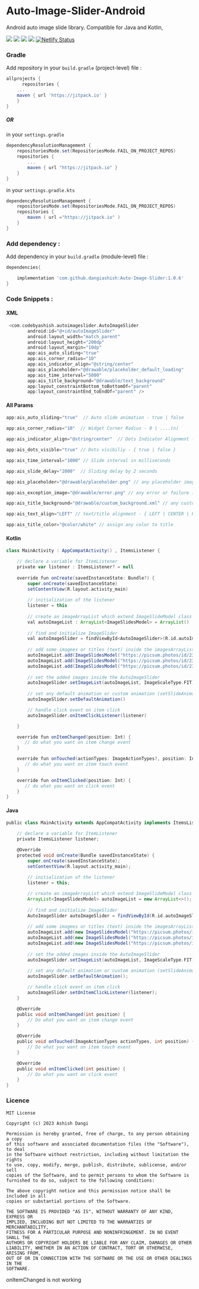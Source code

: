# Auto-Image-Slider-Android
Android auto image slide library. Compatible for Java and Kotlin,

[![](https://jitpack.io/v/dangiashish/Auto-Image-Slider.svg)](https://jitpack.io/#dangiashish/Auto-Image-Slider)
[![](https://img.shields.io/badge/android--sdk-24%2B-green)](https://developer.android.com/tools/sdkmanager)
[![](https://img.shields.io/badge/compatible-java-blue)](https://www.java.com/)
[![](https://img.shields.io/badge/compatible-kotlin-blueviolet)](https://kotlinlang.org/)
[![Netlify Status](https://api.netlify.com/api/v1/badges/cbda5b77-3ff3-479d-aae4-7e2d79f87567/deploy-status)](https://app.netlify.com/sites/androidimageslider/deploys)



<!-- https://github.com/dangiashish/Auto-Image-Slider/assets/70362030/86b9346d-441d-4124-8276-d35779f334ce 

### Preview
<img src="https://github.com/DangiAshish/Auto-Image-Slider/blob/8ce39ce03c180c2d4be72bff4f62993c8d18e6dc/preview.gif" alt="gif" style="width:400px; height:200px"/>-->


### Gradle

Add repository in your `build.gradle` (project-level) file :
```gradle
allprojects {
      repositories {
	...
	maven { url 'https://jitpack.io' }
	}
}
```
##### OR 
in your `settings.gradle`
 
```gradle
dependencyResolutionManagement {
    repositoriesMode.set(RepositoriesMode.FAIL_ON_PROJECT_REPOS)
    repositories {
        ...
        maven { url "https://jitpack.io" }
    }
}
```
in your `settings.gradle.kts`
```gradle
dependencyResolutionManagement {
    repositoriesMode.set(RepositoriesMode.FAIL_ON_PROJECT_REPOS)
    repositories {
        maven ( url ="https://jitpack.io" )
    }
}
```
### Add dependency :

Add dependency in your `build.gradle` (module-level) file :

```groovy
dependencies{

    implementation 'com.github.dangiashish:Auto-Image-Slider:1.0.6'
}
```
### Code Snippets :

#### XML
```groovy
 <com.codebyashish.autoimageslider.AutoImageSlider
        android:id="@+id/autoImageSlider"
        android:layout_width="match_parent"
        android:layout_height="200dp"
        android:layout_margin="10dp"
        app:ais_auto_sliding="true"
        app:ais_corner_radius="10"
        app:ais_indicator_align="@string/center"
        app:ais_placeholder="@drawable/placeholder_default_loading"
        app:ais_time_interval="5000"
        app:ais_title_background="@drawable/text_background"
        app:layout_constraintBottom_toBottomOf="parent"
        app:layout_constraintEnd_toEndOf="parent" />
 ```

#### All Params

```groovy
app:ais_auto_sliding="true"  // Auto slide animation - true | false

app:ais_corner_radius="10"  // Widget Corner Radius - 0 | ....(n)

app:ais_indicator_align="@string/center"  // Dots Indicator Alignment - { LEFT | CENTER | RIGHT }

app:ais_dots_visible="true" // Dots visibiliy - { true | false }

app:ais_time_interval="1000" // Slide interval in milliseconds

app:ais_slide_delay="2000"  // Sliding delay by 2 seconds

app:ais_placeholder="@drawable/placeholder.png" // any placeholder image untill real image load

app:ais_exception_image="@drawable/error.png" // any error or failure image if image could not load

app:ais_title_background="@drawable/custom_background.xml" // any custom drawable as text background

app:ais_text_align="LEFT" // text/title alignment - { LEFT | CENTER | RIGHT }

app:ais_title_color="@color/white" // assign any color to title
```

#### Kotlin
```groovy
class MainActivity : AppCompatActivity() , ItemsListener {

    // declare a variable for ItemListener
    private var listener : ItemsListener? = null
    
    override fun onCreate(savedInstanceState: Bundle?) {
        super.onCreate(savedInstanceState)
        setContentView(R.layout.activity_main)
        
        // initialization of the listener
        listener = this
        
        // create an imageArrayList which extend ImageSlideModel class
        val autoImageList : ArrayList<ImageSlidesModel> = ArrayList()
        
        // find and initialize ImageSlider
        val autoImageSlider = findViewById<AutoImageSlider>(R.id.autoImageSlider)
        
        // add some imagees or titles (text) inside the imagesArrayList
        autoImageList.add(ImageSlidesModel("https://picsum.photos/id/237/200/300", "First image"))
        autoImageList.add(ImageSlidesModel("https://picsum.photos/id/238/200/300", ""))
        autoImageList.add(ImageSlidesModel("https://picsum.photos/id/239/200/300", "Third image"))
        
        // set the added images inside the AutoImageSlider
        autoImageSlider.setImageList(autoImageList, ImageScaleType.FIT)
        
        // set any default animation or custom animation (setSlideAnimation(ImageAnimationTypes.ZOOM_IN))
        autoImageSlider.setDefaultAnimation()

        // handle click event on item click
        autoImageSlider.onItemClickListener(listener)

    }

    override fun onItemChanged(position: Int) {
       // do what you want on item change event
    }

    override fun onTouched(actionTypes: ImageActionTypes?, position: Int) {
       // do what you want on item touch event
    }

    override fun onItemClicked(position: Int) {
       // do what you want on click event
    }
}
```

#### Java
```groovy
public class MainActivity extends AppCompatActivity implements ItemsListener {

    // declare a variable for ItemListener
    private ItemsListener listener;

    @Override
    protected void onCreate(Bundle savedInstanceState) {
        super.onCreate(savedInstanceState);
        setContentView(R.layout.activity_main);
        
        // initialization of the listener
        listener = this;

        // create an imageArrayList which extend ImageSlideModel class
        ArrayList<ImageSlidesModel> autoImageList = new ArrayList<>();
        
        // find and initialize ImageSlider
        AutoImageSlider autoImageSlider = findViewById(R.id.autoImageSlider);
        
        // add some imagees or titles (text) inside the imagesArrayList
        autoImageList.add(new ImageSlidesModel("https://picsum.photos/id/237/200/300", "First image"));
        autoImageList.add(new ImageSlidesModel("https://picsum.photos/id/238/200/300", ""));
        autoImageList.add(new ImageSlidesModel("https://picsum.photos/id/239/200/300", "Third image"));
        
        // set the added images inside the AutoImageSlider
        autoImageSlider.setImageList(autoImageList, ImageScaleType.FIT);
        
        // set any default animation or custom animation (setSlideAnimation(ImageAnimationTypes.ZOOM_IN))
        autoImageSlider.setDefaultAnimation();

        // handle click event on item click
        autoImageSlider.setOnItemClickListener(listener);
    }

    @Override
    public void onItemChanged(int position) {
        // Do what you want on item change event
    }

    @Override
    public void onTouched(ImageActionTypes actionTypes, int position) {
        // Do what you want on item touch event
    }

    @Override
    public void onItemClicked(int position) {
        // Do what you want on click event
    }
}
```

### Licence
```
MIT License

Copyright (c) 2023 Ashish Dangi

Permission is hereby granted, free of charge, to any person obtaining a copy
of this software and associated documentation files (the "Software"), to deal
in the Software without restriction, including without limitation the rights
to use, copy, modify, merge, publish, distribute, sublicense, and/or sell
copies of the Software, and to permit persons to whom the Software is
furnished to do so, subject to the following conditions:

The above copyright notice and this permission notice shall be included in all
copies or substantial portions of the Software.

THE SOFTWARE IS PROVIDED "AS IS", WITHOUT WARRANTY OF ANY KIND, EXPRESS OR
IMPLIED, INCLUDING BUT NOT LIMITED TO THE WARRANTIES OF MERCHANTABILITY,
FITNESS FOR A PARTICULAR PURPOSE AND NONINFRINGEMENT. IN NO EVENT SHALL THE
AUTHORS OR COPYRIGHT HOLDERS BE LIABLE FOR ANY CLAIM, DAMAGES OR OTHER
LIABILITY, WHETHER IN AN ACTION OF CONTRACT, TORT OR OTHERWISE, ARISING FROM,
OUT OF OR IN CONNECTION WITH THE SOFTWARE OR THE USE OR OTHER DEALINGS IN THE
SOFTWARE.
```
onItemChanged is not working
